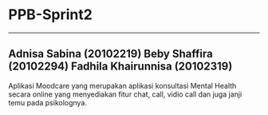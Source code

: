 # PPB-Sprint2
-------------------------------
Adnisa Sabina (20102219)
Beby Shaffira (20102294)
Fadhila Khairunnisa (20102319)
-------------------------------
Aplikasi Moodcare yang merupakan aplikasi konsultasi Mental Health secara online yang menyediakan fitur chat, call, vidio call dan juga janji temu pada psikolognya.

